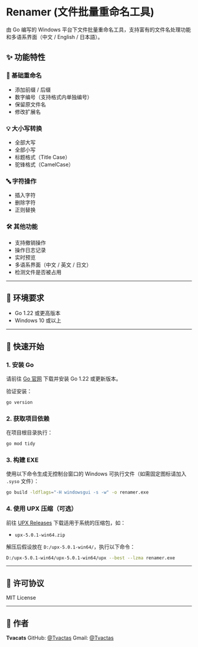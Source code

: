# Renamer (文件批量重命名工具)

由 Go 编写的 Windows 平台下文件批量重命名工具，支持富有的文件名处理功能和多语系界面（中文 / English / 日本語）。

## ✨ 功能特性

### 📁 基础重命名

* 添加前缀 / 后缀
* 数字编号（支持格式内单独编号）
* 保留原文件名
* 修改扩展名

### 💡 大小写转换

* 全部大写
* 全部小写
* 标题格式（Title Case）
* 驼锋格式（CamelCase）

### 🔤 字符操作

* 插入字符
* 删除字符
* 正则替换

### 🛠 其他功能

* 支持撤销操作
* 操作日志记录
* 实时预览
* 多语系界面（中文 / 英文 / 日文）
* 检测文件是否被占用

---

## 🧱 环境要求

* Go 1.22 或更高版本
* Windows 10 或以上

---

## 🚀 快速开始

### 1. 安装 Go

请前往 [Go 官网](https://go.dev/dl/) 下载并安装 Go 1.22 或更新版本。

验证安装：

```bash
go version
```

### 2. 获取项目依赖

在项目根目录执行：

```bash
go mod tidy
```

### 3. 构建 EXE

使用以下命令生成无控制台窗口的 Windows 可执行文件（如需固定图标请加入 `.syso` 文件）：

```bash
go build -ldflags="-H windowsgui -s -w" -o renamer.exe
```

### 4. 使用 UPX 压缩（可选）

前往 [UPX Releases](https://github.com/upx/upx/releases/tag/v5.0.1) 下载适用于系统的压缩包，如：

* `upx-5.0.1-win64.zip`

解压后假设放在 `D:/upx-5.0.1-win64/`，执行以下命令：

```bash
D:/upx-5.0.1-win64/upx-5.0.1-win64/upx --best --lzma renamer.exe
```

---

## 📅 许可协议

MIT License

---

## 👤 作者

**Tvacats**
GitHub: [@Tvactas](https://github.com/Tvactas)
Gmail: [@Tvactas](tvacats@gmail.com)

